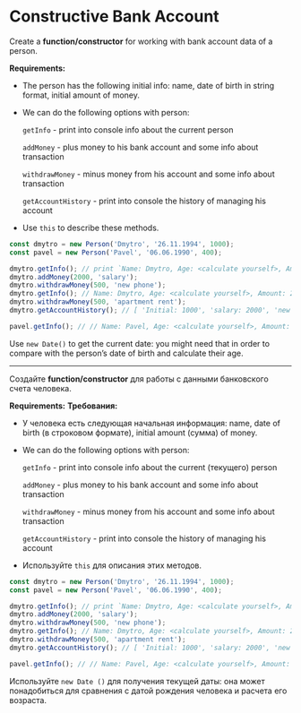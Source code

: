 # Constructive Bank Account

Create a **function/constructor** for working with bank account data of a person.

**Requirements:**

- The person has the following initial info: name, date of birth in string format, initial amount of money.
- We can do the following options with person:

    `getInfo` - print into console info about the current person

    `addMoney` - plus money to his bank account and some info about transaction

    `withdrawMoney` - minus money from his account and some info about transaction

    `getAccountHistory` - print into console the history of managing his account

- Use `this` to describe these methods.


```js
const dmytro = new Person('Dmytro', '26.11.1994', 1000);
const pavel = new Person('Pavel', '06.06.1990', 400);

dmytro.getInfo(); // print `Name: Dmytro, Age: <calculate yourself>, Amount: 1000$`
dmytro.addMoney(2000, 'salary');
dmytro.withdrawMoney(500, 'new phone');
dmytro.getInfo(); // Name: Dmytro, Age: <calculate yourself>, Amount: 2500$
dmytro.withdrawMoney(500, 'apartment rent');
dmytro.getAccountHistory(); // [ 'Initial: 1000', 'salary: 2000', 'new phone: -500', 'apartment rent: -500']

pavel.getInfo(); // // Name: Pavel, Age: <calculate yourself>, Amount: 400$
```

Use `new Date()` to get the current date: you might need that in order to compare with the person’s date of birth and calculate their age.

*************************************************

Создайте **function/constructor** для работы с данными банковского счета человека.

**Requirements:**
**Требования:**

- У человека есть следующая начальная информация: name, date of birth (в строковом формате), initial amount (сумма) of money.

- We can do the following options with person:

    `getInfo` - print into console info about the current (текущего) person

    `addMoney` - plus money to his bank account and some info about transaction

    `withdrawMoney` - minus money from his account and some info about transaction

    `getAccountHistory` - print into console the history of managing his account

- Используйте `this` для описания этих методов.


```js
const dmytro = new Person('Dmytro', '26.11.1994', 1000);
const pavel = new Person('Pavel', '06.06.1990', 400);

dmytro.getInfo(); // print `Name: Dmytro, Age: <calculate yourself>, Amount: 1000$`
dmytro.addMoney(2000, 'salary');
dmytro.withdrawMoney(500, 'new phone');
dmytro.getInfo(); // Name: Dmytro, Age: <calculate yourself>, Amount: 2500$
dmytro.withdrawMoney(500, 'apartment rent');
dmytro.getAccountHistory(); // [ 'Initial: 1000', 'salary: 2000', 'new phone: -500', 'apartment rent: -500']

pavel.getInfo(); // // Name: Pavel, Age: <calculate yourself>, Amount: 400$
```

Используйте `new Date ()` для получения текущей даты: она может понадобиться для сравнения с датой рождения человека и расчета его возраста.
